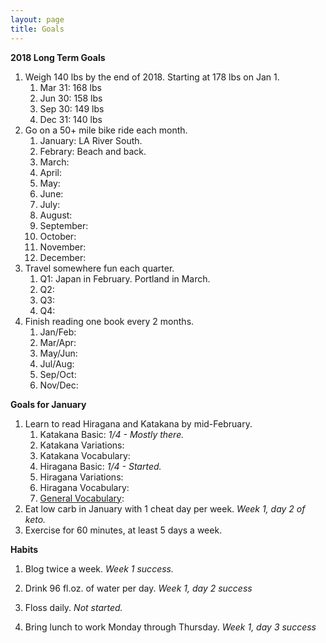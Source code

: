 ```yaml
---
layout: page
title: Goals
---
```


**2018 Long Term Goals**

1. Weigh 140 lbs by the end of 2018.  Starting at 178 lbs on Jan 1.
    1. Mar 31: 168 lbs
    2. Jun 30: 158 lbs
    3. Sep 30: 149 lbs
    4. Dec 31: 140 lbs
2. Go on a 50+ mile bike ride each month.
    1. January: LA River South.
    2. Febrary: Beach and back.
    3. March: 
    4. April: 
    5. May: 
    6. June: 
    7. July: 
    8. August: 
    9. September: 
    10. October: 
    11. November: 
    12. December: 
3. Travel somewhere fun each quarter.
    1. Q1: Japan in February.  Portland in March.
    2. Q2: 
    3. Q3: 
    4. Q4: 
4. Finish reading one book every 2 months.
    1. Jan/Feb: 
    2. Mar/Apr: 
    3. May/Jun: 
    4. Jul/Aug: 
    5. Sep/Oct: 
    6. Nov/Dec: 

**Goals for January**

1. Learn to read Hiragana and Katakana by mid-February.
    1. Katakana Basic: *1/4 - Mostly there.*
    2. Katakana Variations: 
    3. Katakana Vocabulary: 
    4. Hiragana Basic: *1/4 - Started.*
    5. Hiragana Variations:
    6. Hiragana Vocabulary: 
    7. [General Vocabulary](https://www.tofugu.com/japanese/important-japanese-words/): 
2. Eat low carb in January with 1 cheat day per week.  *Week 1, day 2 of keto.*
3. Exercise for 60 minutes, at least 5 days a week.

**Habits**
1. Blog twice a week. *Week 1 success.*

<div class="tracker month-d5w">
  <div class="spacer"></div>
  <div></div>
  <div class="spacer"></div>
  <div></div>
</div>

2. Drink 96 fl.oz. of water per day. *Week 1, day 2 success*

<div class="tracker month-d5w">
  <div class="spacer"></div>
  <div></div>
  <div></div>
  <div></div>
</div>

3. Floss daily. *Not started.*

<div class="tracker month-d5w">
  <div class="spacer"></div>
  <div class="spacer"></div>
  <div class="spacer"></div>
  
</div>

4. Bring lunch to work Monday through Thursday. *Week 1, day 3 success* 

<div class="tracker week-7x">
  <div class="spacer"></div>
  <div></div>
  <div></div>
  <div></div>
</div>
